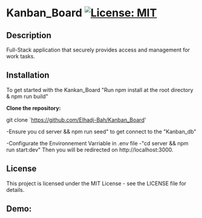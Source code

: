 # Kanban_Board [![License: MIT](https://img.shields.io/badge/License-MIT-yellow.svg)](https://opensource.org/licenses/MIT)

## Description

Full-Stack application that securely provides access and management for work tasks.

## Installation

To get started with the Kankan_Board "Run npm install at the root directory & npm run build"

**Clone the repository:**

git clone `https://github.com/Elhadj-Bah/Kanban_Board'

-Ensure you cd server && npm run seed" to get connect to the "Kanban_db"

-Configurate the Environnement Varriable in .env file
-"cd server && npm run start:dev" Then you will be redirected on http://localhost:3000.

## License

This project is licensed under the MIT License - see the LICENSE file for details.

## Demo:
